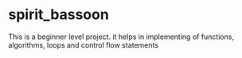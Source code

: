 # spirit_bassoon
This is a beginner level project. it helps in implementing of functions, algorithms, loops and control flow statements
